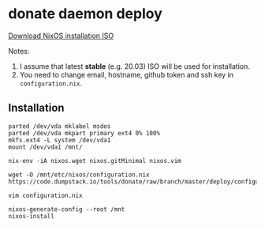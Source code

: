 # donate daemon deploy

[Download NixOS installation ISO](https://nixos.org/nixos/download.html)

Notes:
1. I assume that latest **stable** (e.g. 20.03) ISO will be used for installation.
2. You need to change email, hostname, github token and ssh key in `configuration.nix`.

## Installation

    parted /dev/vda mklabel msdos
    parted /dev/vda mkpart primary ext4 0% 100%
    mkfs.ext4 -L system /dev/vda1
    mount /dev/vda1 /mnt/

    nix-env -iA nixos.wget nixos.gitMinimal nixos.vim

    wget -O /mnt/etc/nixos/configuration.nix https://code.dumpstack.io/tools/donate/raw/branch/master/deploy/configuration.nix

    vim configuration.nix

    nixos-generate-config --root /mnt
    nixos-install
